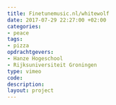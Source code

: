 ```yaml
---
title: Finetunemusic.nl/whitewolf
date: 2017-07-29 22:27:00 +02:00
categories:
- peace
tags:
- pizza
opdrachtgevers:
- Hanze Hogeschool
- Rijksuniversiteit Groningen
type: vimeo
code: 
description: 
layout: project
---
```


